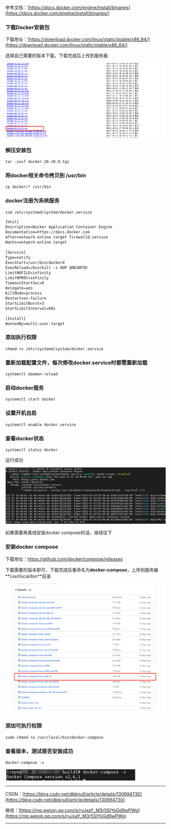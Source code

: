 参考文档：[https://docs.docker.com/engine/install/binaries](https://docs.docker.com/engine/install/binaries/)

### 下载Docker安装包

下载地址：[https://download.docker.com/linux/static/stable/x86_64/](https://download.docker.com/linux/static/stable/x86_64/)

选择自己需要的版本下载，下载完成后上传到服务器

![img](Centos7离线安装Docker.assets/1.png)

### 解压安装包

~~~shell
tar -zxvf docker-20.10.9.tgz
~~~

### 将docker相关命令拷贝到 /usr/bin

~~~shell
cp docker/* /usr/bin
~~~

### docker注册为系统服务

~~~shell
vim /etc/systemd/system/docker.service
~~~



~~~
[Unit]
Description=Docker Application Container Engine
Documentation=https://docs.docker.com
After=network-online.target firewalld.service
Wants=network-online.target
 
[Service]
Type=notify
ExecStart=/usr/bin/dockerd
ExecReload=/bin/kill -s HUP $MAINPID
LimitNOFILE=infinity
LimitNPROC=infinity
TimeoutStartSec=0
Delegate=yes
KillMode=process
Restart=on-failure
StartLimitBurst=3
StartLimitInterval=60s
 
[Install]
WantedBy=multi-user.target
~~~

### 添加执行权限

~~~shell
chmod +x /etc/systemd/system/docker.service
~~~

### 重新加载配置文件，每次修改docker.service时都需重新加载

~~~shell
systemctl daemon-reload
~~~

### 启动docker服务

~~~shell
systemctl start docker
~~~

### 设置开机自启

~~~shell
systemctl enable docker.service
~~~

### 查看docker状态

~~~shell
systemctl status docker
~~~

运行成功

![img](Centos7离线安装Docker.assets/2.png)

如果需要再离线安装docker compose的话，继续往下

### 安装docker compose

下载地址：<https://github.com/docker/compose/releases>

下载需要的版本即可，下载完成后重命名为**docker-compose**，上传到服务器**/usr/local/bin**目录

![img](Centos7离线安装Docker.assets/3.png)

### 添加可执行权限

~~~shell
sudo chmod +x /usr/local/bin/docker-compose
~~~

### 查看版本，测试是否安装成功

~~~shell
docker-compose -v
~~~

![img](Centos7离线安装Docker.assets/4.png)



---

CSDN：[https://blog.csdn.net/dkbnull/article/details/130694730](https://blog.csdn.net/dkbnull/article/details/130694730)

微信：[https://mp.weixin.qq.com/s/rvJxaY_M3r5SlYsGd9wPWg](https://mp.weixin.qq.com/s/rvJxaY_M3r5SlYsGd9wPWg)

---